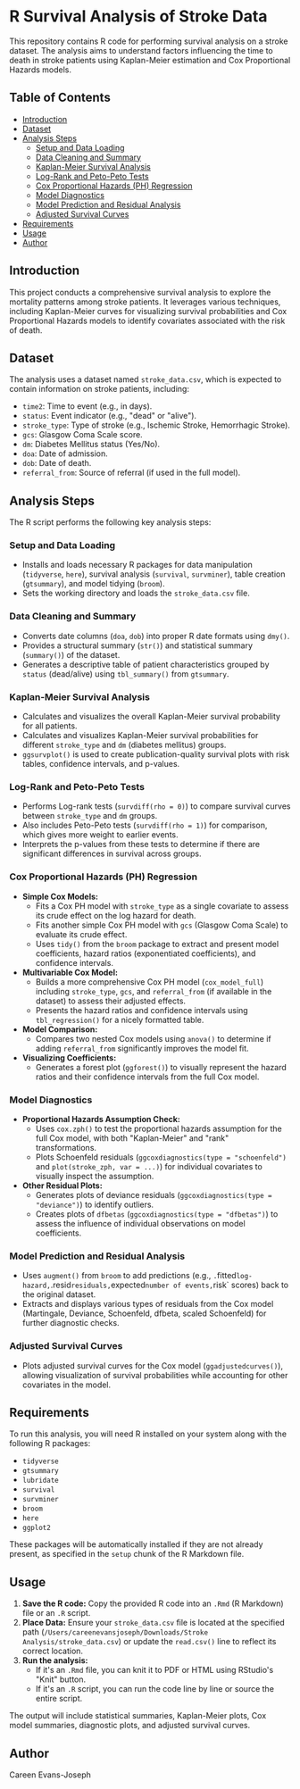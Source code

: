 # R Survival Analysis of Stroke Data

This repository contains R code for performing survival analysis on a stroke dataset. The analysis aims to understand factors influencing the time to death in stroke patients using Kaplan-Meier estimation and Cox Proportional Hazards models.

## Table of Contents

- [Introduction](#introduction)
- [Dataset](#dataset)
- [Analysis Steps](#analysis-steps)
  - [Setup and Data Loading](#setup-and-data-loading)
  - [Data Cleaning and Summary](#data-cleaning-and-summary)
  - [Kaplan-Meier Survival Analysis](#kaplan-meier-survival-analysis)
  - [Log-Rank and Peto-Peto Tests](#log-rank-and-peto-peto-tests)
  - [Cox Proportional Hazards (PH) Regression](#cox-proportional-hazards-ph-regression)
  - [Model Diagnostics](#model-diagnostics)
  - [Model Prediction and Residual Analysis](#model-prediction-and-residual-analysis)
  - [Adjusted Survival Curves](#adjusted-survival-curves)
- [Requirements](#requirements)
- [Usage](#usage)
- [Author](#author)


## Introduction

This project conducts a comprehensive survival analysis to explore the mortality patterns among stroke patients. It leverages various techniques, including Kaplan-Meier curves for visualizing survival probabilities and Cox Proportional Hazards models to identify covariates associated with the risk of death.

## Dataset

The analysis uses a dataset named `stroke_data.csv`, which is expected to contain information on stroke patients, including:

- `time2`: Time to event (e.g., in days).
- `status`: Event indicator (e.g., "dead" or "alive").
- `stroke_type`: Type of stroke (e.g., Ischemic Stroke, Hemorrhagic Stroke).
- `gcs`: Glasgow Coma Scale score.
- `dm`: Diabetes Mellitus status (Yes/No).
- `doa`: Date of admission.
- `dob`: Date of death.
- `referral_from`: Source of referral (if used in the full model).

## Analysis Steps

The R script performs the following key analysis steps:

### Setup and Data Loading

- Installs and loads necessary R packages for data manipulation (`tidyverse`, `here`), survival analysis (`survival`, `survminer`), table creation (`gtsummary`), and model tidying (`broom`).
- Sets the working directory and loads the `stroke_data.csv` file.

### Data Cleaning and Summary

- Converts date columns (`doa`, `dob`) into proper R date formats using `dmy()`.
- Provides a structural summary (`str()`) and statistical summary (`summary()`) of the dataset.
- Generates a descriptive table of patient characteristics grouped by `status` (dead/alive) using `tbl_summary()` from `gtsummary`.

### Kaplan-Meier Survival Analysis

- Calculates and visualizes the overall Kaplan-Meier survival probability for all patients.
- Calculates and visualizes Kaplan-Meier survival probabilities for different `stroke_type` and `dm` (diabetes mellitus) groups.
- `ggsurvplot()` is used to create publication-quality survival plots with risk tables, confidence intervals, and p-values.

### Log-Rank and Peto-Peto Tests

- Performs Log-rank tests (`survdiff(rho = 0)`) to compare survival curves between `stroke_type` and `dm` groups.
- Also includes Peto-Peto tests (`survdiff(rho = 1)`) for comparison, which gives more weight to earlier events.
- Interprets the p-values from these tests to determine if there are significant differences in survival across groups.

### Cox Proportional Hazards (PH) Regression

- **Simple Cox Models:**
    - Fits a Cox PH model with `stroke_type` as a single covariate to assess its crude effect on the log hazard for death.
    - Fits another simple Cox PH model with `gcs` (Glasgow Coma Scale) to evaluate its crude effect.
    - Uses `tidy()` from the `broom` package to extract and present model coefficients, hazard ratios (exponentiated coefficients), and confidence intervals.
- **Multivariable Cox Model:**
    - Builds a more comprehensive Cox PH model (`cox_model_full`) including `stroke_type`, `gcs`, and `referral_from` (if available in the dataset) to assess their adjusted effects.
    - Presents the hazard ratios and confidence intervals using `tbl_regression()` for a nicely formatted table.
- **Model Comparison:**
    - Compares two nested Cox models using `anova()` to determine if adding `referral_from` significantly improves the model fit.
- **Visualizing Coefficients:**
    - Generates a forest plot (`ggforest()`) to visually represent the hazard ratios and their confidence intervals from the full Cox model.

### Model Diagnostics

- **Proportional Hazards Assumption Check:**
    - Uses `cox.zph()` to test the proportional hazards assumption for the full Cox model, with both "Kaplan-Meier" and "rank" transformations.
    - Plots Schoenfeld residuals (`ggcoxdiagnostics(type = "schoenfeld")` and `plot(stroke_zph, var = ...)`) for individual covariates to visually inspect the assumption.
- **Other Residual Plots:**
    - Generates plots of deviance residuals (`ggcoxdiagnostics(type = "deviance")`) to identify outliers.
    - Creates plots of `dfbetas` (`ggcoxdiagnostics(type = "dfbetas")`) to assess the influence of individual observations on model coefficients.

### Model Prediction and Residual Analysis

- Uses `augment()` from `broom` to add predictions (e.g., `.`fitted` log-hazard, `.resid` residuals, `expected` number of events, `risk` scores) back to the original dataset.
- Extracts and displays various types of residuals from the Cox model (Martingale, Deviance, Schoenfeld, dfbeta, scaled Schoenfeld) for further diagnostic checks.

### Adjusted Survival Curves

- Plots adjusted survival curves for the Cox model (`ggadjustedcurves()`), allowing visualization of survival probabilities while accounting for other covariates in the model.

## Requirements

To run this analysis, you will need R installed on your system along with the following R packages:

- `tidyverse`
- `gtsummary`
- `lubridate`
- `survival`
- `survminer`
- `broom`
- `here`
- `ggplot2`

These packages will be automatically installed if they are not already present, as specified in the `setup` chunk of the R Markdown file.

## Usage

1.  **Save the R code:** Copy the provided R code into an `.Rmd` (R Markdown) file or an `.R` script.
2.  **Place Data:** Ensure your `stroke_data.csv` file is located at the specified path (`/Users/careenevansjoseph/Downloads/Stroke Analysis/stroke_data.csv`) or update the `read.csv()` line to reflect its correct location.
3.  **Run the analysis:**
    - If it's an `.Rmd` file, you can knit it to PDF or HTML using RStudio's "Knit" button.
    - If it's an `.R` script, you can run the code line by line or source the entire script.

The output will include statistical summaries, Kaplan-Meier plots, Cox model summaries, diagnostic plots, and adjusted survival curves.

## Author

Careen Evans-Joseph


